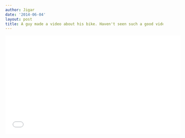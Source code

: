 ```yaml
---
author: Jigar
date: '2014-06-04'
layout: post
title: A guy made a video about his bike. Haven't seen such a good video in quite a while.
---
```


<div class="videowrapper">
    <iframe width="560" height="315" src="//www.youtube.com/embed/L0DsvpE9aOk" frameborder="0" allowfullscreen></iframe>
</div>
